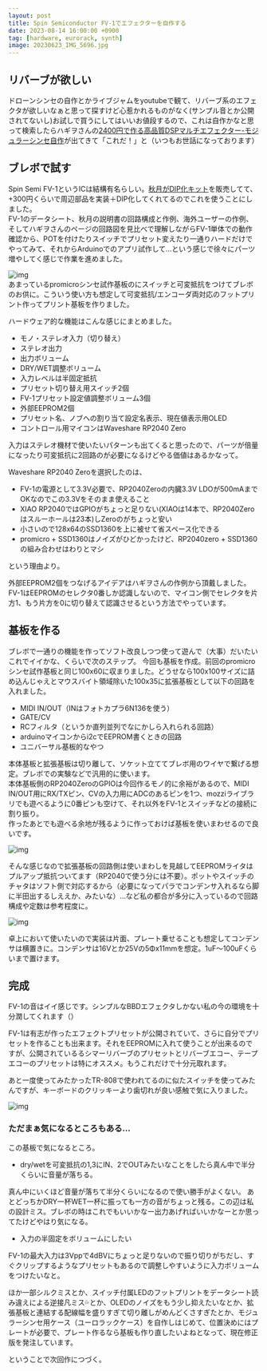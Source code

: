 ```yaml
---
layout: post
title: Spin Semiconductor FV-1でエフェクターを自作する
date: 2023-08-14 16:00:00 +0900
tag: [hardware, eurorack, synth]
image: 20230623_IMG_5696.jpg
---
```


## リバーブが欲しい

ドローンシンセの自作とかライブジャムをyoutubeで観て、リバーブ系のエフェクタが欲しいなぁと思って探すけど心惹かれるものがなく(サンプル音とか公開されてないし)お試しで買うにしてはいいお値段するので、これは自作かなと思って検索したらハギヲさんの[2400円で作る高品質DSPマルチエフェクター-モジュラーシンセ自作](https://note.com/solder_state/n/n1c402a78a0fe)が出てきて「これだ！」と（いつもお世話になっております）  

## ブレボで試す

Spin Semi FV-1というICは結構有名らしい。[秋月がDIP化キット](https://akizukidenshi.com/catalog/g/gK-15566/)を販売してて、+300円くらいで周辺部品を実装＋DIP化してくれてるのでこれを使うことにしました。  
FV-1のデータシート、秋月の説明書の回路構成と作例、海外ユーザーの作例、そしてハギヲさんのページの回路図を見比べで理解しながらFV-1単体での動作確認から、POTを付けたりスイッチでプリセット変えたり一通りハードだけでやってみて、それからArduinoでのアプリ試作して…という感じで徐々にパーツ増やしてく感じで作業を進めました。  

![img](/assets/photos/20230613_IMG_5649.jpg)  
あまっているpromicroシンセ試作基板のにスイッチと可変抵抗をつけてブレボのお供に。こういう使い方も想定して可変抵抗/エンコーダ両対応のフットプリント作ってプリント基板を作りました。  

ハードウェア的な機能はこんな感じにまとめました。  

* モノ・ステレオ入力（切り替え）
* ステレオ出力
* 出力ボリューム
* DRY/WET調整ボリューム
* 入力レベルは半固定抵抗
* プリセット切り替え用スイッチ2個
* FV-1プリセット設定値調整ボリューム3個
* 外部EEPROM2個
* プリセット名、ノブへの割り当て設定名表示、現在値表示用OLED
* コントロール用マイコンはWaveshare RP2040 Zero

入力はステレオ機材で使いたいパターンも出てくると思ったので、パーツが倍量になったり可変抵抗に2回路のが必要になるけどやる価値はあるかなって。  

Waveshare RP2040 Zeroを選択したのは、  

* FV-1の電源として3.3V必要で、RP2040Zeroの内臓3.3V LDOが500mAまでOKなのでこの3.3Vをそのまま使えること
* XIAO RP2040ではGPIOがちょっと足りない(XIAOは14本で、RP2040Zeroはスルーホールは23本)しZeroのがちょっと安い
* 小さいので128x64のSSD1360を上に被せて省スペース化できる
* promicro + SSD1360はノイズがひどかったけど、RP2040zero + SSD1360の組み合わせはわりとマシ

という理由より。  

外部EEPROM2個をつなげるアイデアはハギヲさんの作例から頂戴しました。FV-1はEEPROMのセレクタ0番しか認識しないので、マイコン側でセレクタを片方1、もう片方を0に切り替えて認識させるという方法でやっています。  

 ## 基板を作る

ブレボで一通りの機能を作ってソフト改良しつつ使って遊んで（大事）だいたいこれでイイかな、くらいで次のステップ。
今回も基板を作成。前回のpromicroシンセ試作基板と同じ100x60に収まりました。どうせなら100x100サイズに詰め込んじゃえとマウスバイト領域除いた100x35に拡張基板として以下の回路を入れました。  

* MIDI IN/OUT（INはフォトカプラ6N136を使う）
* GATE/CV
* RCフィルタ（というか直列並列でなにかしら入れられる回路）
* arduinoマイコンからi2cでEEPROM書くときの回路
* ユニバーサル基板的なやつ

本体基板と拡張基板は切り離して、ソケット立ててブレボ用のワイヤで繋げる想定。ブレボでの実験などで汎用的に使います。  
本体基板側のRP2040ZeroのGPIOは今回作るモノ的に余裕があるので、MIDI IN/OUT用にRX/TXピン、CVの入力用にADCのあるピンを1つ、mozziライブラリでも遊べるように0番ピンも空けて、それ以外をFV-1とスイッチなどの接続に割り振り。  
作ったあとでも遊べる余地が残るように作っておけば基板を使いまわせるので良いです。  

![img](/assets/photos/pocketeffector_schematic.png)  

そんな感じなので拡張基板の回路側は使いまわしを見越してEEPROMライタはプルアップ抵抗ついてます（RP2040で使う分には不要）。ポットやスイッチのチャタはソフト側で対応するから（必要になってパラでコンデンサ入れるなら脚に半田出するしええか、みたいな）…など私の都合が多分に入っているので回路構成や定数は参考程度に。  

![img](/assets/photos/20230621_IMG_5684.jpg)  

卓上において使いたいので実装は片面、プレート乗せることも想定してコンデンサは横置きに。コンデンサは16Vとか25Vの5Φx11mmを想定。1uF～100uFくらいまで置けます。  

## 完成

FV-1の音はイイ感じです。シンプルなBBDエフェクタしかない私の今の環境を十分潤してくれます（）  

FV-1は有志が作ったエフェクトプリセットが公開されていて、さらに自分でプリセットを作ることも出来ます。それをEEPROMに入れて使うことが出来るのですが、公開されているるシマーリバーブのプリセットとリバーブエコー、テープエコーのプリセットは特にオススメ。もうこれだけで十分元取れます。  

あと一度使ってみたかったTR-808で使われてるのに似たスイッチを使ってみたんですが、キーボードのクリッキーより歯切れが良い感触で気に入りました。  

![img](/assets/photos/20230623_IMG_5696.jpg)  

### ただまぁ気になるところもある…

この基板で気になるところ。  

* dry/wetを可変抵抗の1,3にIN、2でOUTみたいなことをしたら真ん中で半分くらいに音量が落ちる。

真ん中にいくほど音量が落ちて半分くらいになるので使い勝手がよくない。
あとどっちかDRY一杯WET一杯に振っても一方の音がちょっと残る。この辺は私の設計ミス。ブレボの時はこれでもいいかなー出力あげればいいかなーとか思ってたけどやはり気になる。  

* 入力の半固定をボリュームにしたい

FV-1の最大入力は3Vppで4dBVにちょっと足りないので振り切りがちだし、すぐクリップするようなプリセットもあるので調整しやすいように入力ボリュームをつけたいなと。  

ほか一部シルクミスとか、スイッチ付属LEDのフットプリントをデータシート読み違えによる逆接凡ミス💦とか、OLEDのノイズをもう少し抑えたいなとか、拡張基板と連結する配線幅を盛りすぎて切り離しがめんどくさすぎたとか、モジュラーシンセ用ケース（ユーロラックケース）を自作しはじめて、位置決めにはプレートが必要で、プレート作るなら基板も作り直したいよねとなって、現在修正版を発注しています。  

ということで次回作につづく。  
